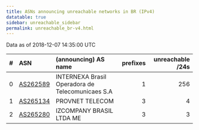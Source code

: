 ```yaml
---
title: ASNs announcing unreachable networks in BR (IPv4)
datatable: true
sidebar: unreachable_sidebar
permalink: unreachable_br-v4.html
---
```


Data as of 2018-12-07 14:35:00 UTC


<div class="datatable-begin"></div>

|   # | ASN                                      | (announcing) AS name                             |   prefixes |   unreachable /24s |
|----:|:-----------------------------------------|:-------------------------------------------------|-----------:|-------------------:|
|   0 | [AS262589](unreachable_AS262589-v4.html) | INTERNEXA Brasil Operadora de Telecomunicaes S.A |          1 |                256 |
|   1 | [AS265134](unreachable_AS265134-v4.html) | PROVNET TELECOM                                  |          3 |                  4 |
|   2 | [AS265280](unreachable_AS265280-v4.html) | IZCOMPANY BRASIL LTDA ME                         |          3 |                  3 |

<div class="datatable-end"></div>